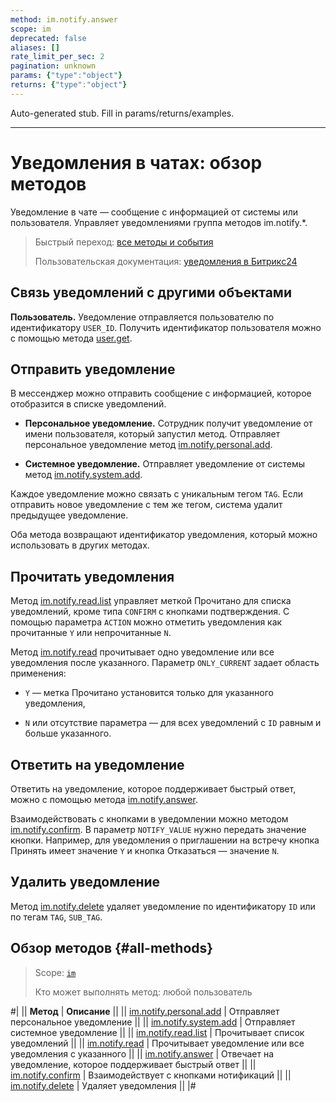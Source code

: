 ```yaml
---
method: im.notify.answer
scope: im
deprecated: false
aliases: []
rate_limit_per_sec: 2
pagination: unknown
params: {"type":"object"}
returns: {"type":"object"}
---
```


Auto-generated stub. Fill in params/returns/examples.

---

# Уведомления в чатах: обзор методов

Уведомление в чате — сообщение с информацией от системы или пользователя. Управляет уведомлениями группа методов im.notify.*.

> Быстрый переход: [все методы и события](#all-methods) 
> 
> Пользовательская документация: [уведомления в Битрикс24](https://helpdesk.bitrix24.ru/open/18985244/)

## Связь уведомлений с другими объектами

**Пользователь.** Уведомление отправляется пользователю по идентификатору `USER_ID`. Получить идентификатор пользователя можно с помощью метода [user.get](../../user/user-get.md).

## Отправить уведомление

В мессенджер можно отправить сообщение с информацией, которое отобразится в списке уведомлений.

- **Персональное уведомление.** Сотрудник получит уведомление от имени пользователя, который запустил метод. Отправляет персональное уведомление метод [im.notify.personal.add](./im-notify-personal-add.md).

- **Системное уведомление.** Отправляет уведомление от системы метод [im.notify.system.add](./im-notify-system-add.md).

Каждое уведомление можно связать с уникальным тегом `TAG`. Если отправить новое уведомление с тем же тегом, система удалит предыдущее уведомление.

Оба метода возвращают идентификатор уведомления, который можно использовать в других методах.

## Прочитать уведомления

Метод [im.notify.read.list](./im-notify-read-list.md) управляет меткой Прочитано для списка уведомлений, кроме типа `CONFIRM` c кнопками подтверждения. С помощью параметра `ACTION` можно отметить уведомления как прочитанные `Y` или непрочитанные `N`.

Метод [im.notify.read](./im-notify-read.md) прочитывает одно уведомление или все уведомления после указанного. Параметр `ONLY_CURRENT` задает область применения:

- `Y` — метка Прочитано установится только для указанного уведомления,

- `N` или отсутствие параметра — для всех уведомлений с `ID` равным и больше указанного.

## Ответить на уведомление

Ответить на уведомление, которое поддерживает быстрый ответ, можно с помощью метода [im.notify.answer](./im-notify-answer.md).

Взаимодействовать с кнопками в уведомлении можно методом [im.notify.confirm](./im-notify-confirm.md). В параметр `NOTIFY_VALUE` нужно передать значение кнопки. Например, для уведомления о приглашении на встречу кнопка Принять имеет значение `Y` и кнопка Отказаться — значение `N`.

## Удалить уведомление

Метод [im.notify.delete](./im-notify-delete.md) удаляет уведомление по идентификатору `ID` или по тегам `TAG`, `SUB_TAG`.

## Обзор методов {#all-methods}

> Scope: [`im`](../../scopes/permissions.md)
>
> Кто может выполнять метод: любой пользователь

#|
|| **Метод** | **Описание** ||
|| [im.notify.personal.add](./im-notify-personal-add.md) | Отправляет персональное уведомление ||
|| [im.notify.system.add](./im-notify-system-add.md) | Отправляет системное уведомление ||
|| [im.notify.read.list](./im-notify-read-list.md) | Прочитывает список уведомлений ||
|| [im.notify.read](./im-notify-read.md) | Прочитывает уведомление или все уведомления с указанного ||
|| [im.notify.answer](./im-notify-answer.md) | Отвечает на уведомление, которое поддерживает быстрый ответ ||
|| [im.notify.confirm](./im-notify-confirm.md) | Взаимодействует с кнопками нотификаций ||
|| [im.notify.delete](./im-notify-delete.md) | Удаляет уведомления ||
|#

